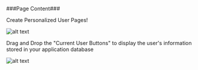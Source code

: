###Page Content###

Create Personalized User Pages! 


![alt text](http://appcubator.com/static/img/tutorial/Elements_2.png) 

Drag and Drop the "Current User Buttons" to display the user's information stored in your application database 

![alt text](http://appcubator.com/static/img/tutorial/Current_User.png)